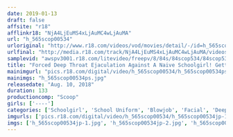 ```yaml
---
date: 2019-01-13
draft: false
affsite: "r18"
afflinkr18: "NjA4LjEuMS4xLjAuMC4wLjAuMA"
url: "h_565scop00534"
urloriginal: "http://www.r18.com/videos/vod/movies/detail/-/id=h_565scop00534"
urlfinal: "http://media.r18.com/track/NjA4LjEuMS4xLjAuMC4wLjAuMA/videos/vod/movies/detail/-/id=h_565scop00534"
samplevid: "awspv3001.r18.com/litevideo/freepv/8/84s/84scop534/84scop534_dmb_w.mp4"
title: "Forced Deep Throat Ejaculation Against A Naive Schoolgirl! Getting Raped Got Her Good And Excited And Now Her Pussy Was So Dripping Wet She Started To Bump And Grind! In The End She Gave A Massive Cum Face & Creampie Fuck Fest Good Time For 8 Total Cum Shots!"
mainimgurl: "pics.r18.com/digital/video/h_565scop00534/h_565scop00534ps.jpg"
mainimgs: "h_565scop00534ps.jpg"
releasedate: "Aug. 10, 2018"
duration: 133
productioncomp: "Scoop"
girls: ['----']
categories: ['Schoolgirl', 'School Uniform', 'Blowjob', 'Facial', 'Deep Throat', 'Hi-Def']
imgurls: ['pics.r18.com/digital/video/h_565scop00534/h_565scop00534jp-1.jpg', 'pics.r18.com/digital/video/h_565scop00534/h_565scop00534jp-2.jpg', 'pics.r18.com/digital/video/h_565scop00534/h_565scop00534jp-3.jpg', 'pics.r18.com/digital/video/h_565scop00534/h_565scop00534jp-4.jpg', 'pics.r18.com/digital/video/h_565scop00534/h_565scop00534jp-5.jpg', 'pics.r18.com/digital/video/h_565scop00534/h_565scop00534jp-6.jpg', 'pics.r18.com/digital/video/h_565scop00534/h_565scop00534jp-7.jpg', 'pics.r18.com/digital/video/h_565scop00534/h_565scop00534jp-8.jpg', 'pics.r18.com/digital/video/h_565scop00534/h_565scop00534jp-9.jpg', 'pics.r18.com/digital/video/h_565scop00534/h_565scop00534jp-10.jpg', 'pics.r18.com/digital/video/h_565scop00534/h_565scop00534jp-11.jpg', 'pics.r18.com/digital/video/h_565scop00534/h_565scop00534jp-12.jpg', 'pics.r18.com/digital/video/h_565scop00534/h_565scop00534jp-13.jpg', 'pics.r18.com/digital/video/h_565scop00534/h_565scop00534jp-14.jpg', 'pics.r18.com/digital/video/h_565scop00534/h_565scop00534jp-15.jpg', 'pics.r18.com/digital/video/h_565scop00534/h_565scop00534jp-16.jpg', 'pics.r18.com/digital/video/h_565scop00534/h_565scop00534jp-17.jpg', 'pics.r18.com/digital/video/h_565scop00534/h_565scop00534jp-18.jpg', 'pics.r18.com/digital/video/h_565scop00534/h_565scop00534jp-19.jpg', 'pics.r18.com/digital/video/h_565scop00534/h_565scop00534jp-20.jpg']
imgs: ['h_565scop00534jp-1.jpg', 'h_565scop00534jp-2.jpg', 'h_565scop00534jp-3.jpg', 'h_565scop00534jp-4.jpg', 'h_565scop00534jp-5.jpg', 'h_565scop00534jp-6.jpg', 'h_565scop00534jp-7.jpg', 'h_565scop00534jp-8.jpg', 'h_565scop00534jp-9.jpg', 'h_565scop00534jp-10.jpg', 'h_565scop00534jp-11.jpg', 'h_565scop00534jp-12.jpg', 'h_565scop00534jp-13.jpg', 'h_565scop00534jp-14.jpg', 'h_565scop00534jp-15.jpg', 'h_565scop00534jp-16.jpg', 'h_565scop00534jp-17.jpg', 'h_565scop00534jp-18.jpg', 'h_565scop00534jp-19.jpg', 'h_565scop00534jp-20.jpg']
---
```


